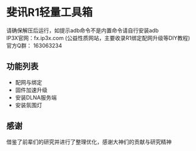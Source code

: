 # 斐讯R1轻量工具箱
请确保解压后运行，如提示adb命令不是内置命令请自行安装adb  
IP3X官网：fx.ip3x.com (公益性质网站，主要收录R1绑定配网升级等DIY教程)   
官方Q群： 163063234

## 功能列表
- 配网与绑定
- 固件加速升级
- 安装DLNA服务端
- 安装氛围灯

## 感谢
借鉴了前辈们的研究并进行了整理优化，感谢大神们的贡献与研究精神

